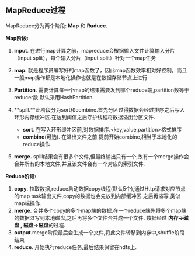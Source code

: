 ## MapReduce过程

MapReduce分为两个阶段: **Map** 和  **Ruduce**.

**Map阶段:**

1. **input**. 在进行map计算之前，mapreduce会根据输入文件计算输入分片（input split），每个输入分片（input split）针对一个map任务
2. **map**. 就是程序员编写好的map函数了，因此map函数效率相对好控制，而且一般map操作都是本地化操作也就是在数据存储节点上进行
3. **Partition**. 需要计算每一个map的结果需要发到哪个reduce端,partition数等于reducer数.默认采用HashPartition.
4. **spill.**此阶段分为sort和combine.首先分区过得数据会经过排序之后写入环形内存缓冲区.在达到阈值之后守护线程将数据溢出分区文件.
   - **sort**. 在写入环形缓冲区前,对数据排序.<key,value,partition>格式排序
   - **combine**(可选). 在溢出文件之前,提前开始combine,相当于本地化的reduce操作

5. **merge.** spill结果会有很多个文件,但最终输出只有一个,故有一个merge操作会合并所有的本地文件,并且该文件会有一个对应的索引文件.

**Reduce阶段:**

1. **copy**. 拉取数据,reduce启动数据copy线程(默认5个),通过Http请求对应节点的map task输出文件,copy的数据也会先放到内部缓冲区.之后再溢写,类似map端操作.
2. **merge**. 合并多个copy的多个map端的数据.在一个reduce端先将多个map端的数据溢写到本地磁盘,之后再将多个文件合并成一个文件.  数据经过 **内存->磁盘 , 磁盘->磁盘**的过程.
3. **output**.merge阶段最后会生成一个文件,将此文件转移到内存中,shuffle阶段结束
4. **reduce**. 开始执行reduce任务,最后结果保留在hdfs上.

